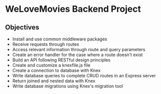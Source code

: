 # WeLoveMovies Backend Project

## Objectives

* Install and use common middleware packages
* Receive requests through routes
* Access relevant information through route and query parameters
* Create an error handler for the case where a route doesn't exist
* Build an API following RESTful design principles
* Create and customize a knexfile.js file
* Create a connection to database with Knex
* Write database queries to complete CRUD routes in an Express server
* Return joined and nested data with Knex
* Write database migrations using Knex's migration tool
